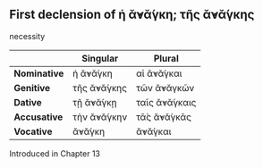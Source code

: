 ## First declension of ἡ ᾰ̓νᾰ́γκη; τῆς ᾰ̓νᾰ́γκης

necessity


|                | Singular    | Plural        |
|----------------|-------------|---------------|
| **Nominative** | ἡ ᾰ̓νᾰ́γκη    | αἱ ᾰ̓νᾰ́γκαι    |
| **Genitive**   | τῆς ᾰ̓νᾰ́γκης | τῶν ᾰ̓νᾰγκῶν   |
| **Dative**     | τῇ ᾰ̓νᾰ́γκῃ   | ταῖς ᾰ̓νᾰ́γκαις |
| **Accusative** | τὴν ᾰ̓νᾰ́γκην | τᾱ̀ς ᾰ̓νᾰ́γκᾱς   |
| **Vocative**   | ᾰ̓νᾰ́γκη      | ᾰ̓νᾰ́γκαι       |



 Introduced in Chapter 13
